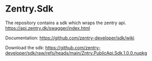 # Zentry.Sdk

The repository contains a sdk which wraps the zentry api. https://api.zentry.dk/swagger/index.html

Documentation: https://github.com/zentry-developer/sdk/wiki

Download the sdk: https://github.com/zentry-developer/sdk/raw/refs/heads/main/Zntry.PublicApi.Sdk.1.0.0.nupkg

